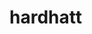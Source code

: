 # hardhatt

<!-- unit test is done locally -->
<!-- staging test is done on a test net(LAST STOP) -->

<!-- SSTORE ---we maake it by putting e ery thing in the memory because memory ia allot cheaper and its done by mapping -->